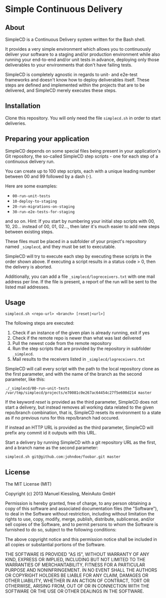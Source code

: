 # Simple Continuous Delivery

## About

SimpleCD is a Continuous Delivery system written for the Bash shell.

It provides a very simple environment which allows you to continuously deliver
your software to a staging and/or production environment while also running
your end-to-end and/or unit tests in advance, deploying only those deliverables
to your environments that don't have failing tests.

SimpleCD is completely agnostic in regards to unit- and e2e-test frameworks and
doesn't know how to deploy deliverables itself. These steps are defined and
implemented within the projects that are to be delivered, and SimpleCD merely
executes these steps.


## Installation

Clone this repository. You will only need the file `simplecd.sh` in order
to start deliveries.


## Preparing your application

SimpleCD depends on some special files being present in your application's
Git repository, the so-called SimpleCD step scripts - one for each step of a
continuous delivery run.

You can create up to 100 step scripts, each with a unique leading number between
00 and 99 followed by a dash (-).

Here are some examples:

* `00-run-unit-tests`
* `10-deploy-to-staging`
* `20-run-migrations-on-staging`
* `30-run-e2e-tests-for-staging`

and so on. Hint: If you start by numbering your initial step scripts with
00, 10, 20... instead of 00, 01, 02..., then later it's much easier to add
new steps between existing steps.

These files must be placed in a subfolder of your project's repository named
`_simplecd`, and they must be set to executable.

SimpleCD will try to execute each step by executing these scripts in the order
shown above. If executing a script results in a status code > 0, then the
delivery is aborted.

Additionally, you can add a file `_simplecd/logreceivers.txt` with one mail
address per line. If the file is present, a report of the run will be sent to
the listed mail addresses.


## Usage

`simplecd.sh <repo-url> <branch> [reset|<url>]`

The following steps are executed:

1. Check if an instance of the given plan is already running, exit if yes
2. Check if the remote repo is newer than what was last delivered
3. Pull the newest code from the remote repository
4. Run the step scripts that are provided by the repository in subfolder
   `_simplecd`.
5. Mail results to the receivers listed in `_simplecd/logreceivers.txt`

SimpleCD will call every script with the path to the local repository clone
as the first parameter, and with the name of the branch as the second parameter,
like this:

`./_simplecd/00-run-unit-tests /var/tmp/simplecd/projects/e70081c0e267ac64454c27f5e600d214 master`

If the keyword *reset* is provided as the third parameter, SimpleCD does not
start a delivery, but instead removes all working data related to the given
repo/branch combination, that is, SimpleCD resets its environment to a state
as if no previous runs for this repo/branch had occured.

If instead an HTTP URL is provided as the third parameter, SimpleCD will
prefix any commit id it outputs with this URL.

Start a delivery by running SimpleCD with a git repository URL as the first,
and a branch name as the second parameter:

    simplecd.sh git@github.com:johndoe/foobar.git master


## License 

The MIT License (MIT)

Copyright (c) 2013 Manuel Kiessling, MeinAuto GmbH

Permission is hereby granted, free of charge, to any person obtaining a copy of
this software and associated documentation files (the "Software"), to deal in
the Software without restriction, including without limitation the rights to
use, copy, modify, merge, publish, distribute, sublicense, and/or sell copies of
the Software, and to permit persons to whom the Software is furnished to do so,
subject to the following conditions:

The above copyright notice and this permission notice shall be included in all
copies or substantial portions of the Software.

THE SOFTWARE IS PROVIDED "AS IS", WITHOUT WARRANTY OF ANY KIND, EXPRESS OR
IMPLIED, INCLUDING BUT NOT LIMITED TO THE WARRANTIES OF MERCHANTABILITY, FITNESS
FOR A PARTICULAR PURPOSE AND NONINFRINGEMENT. IN NO EVENT SHALL THE AUTHORS OR
COPYRIGHT HOLDERS BE LIABLE FOR ANY CLAIM, DAMAGES OR OTHER LIABILITY, WHETHER
IN AN ACTION OF CONTRACT, TORT OR OTHERWISE, ARISING FROM, OUT OF OR IN
CONNECTION WITH THE SOFTWARE OR THE USE OR OTHER DEALINGS IN THE SOFTWARE.
